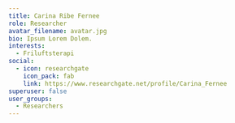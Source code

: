 ```yaml
---
title: Carina Ribe Fernee
role: Researcher
avatar_filename: avatar.jpg
bio: Ipsum Lorem Dolem.
interests:
  - Friluftsterapi
social:
  - icon: researchgate
    icon_pack: fab
    link: https://www.researchgate.net/profile/Carina_Fernee
superuser: false
user_groups:
  - Researchers
---
```

